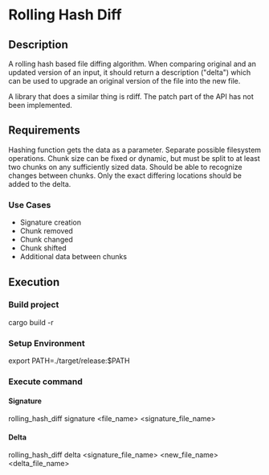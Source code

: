 # Rolling Hash Diff

## Description
A rolling hash based file diffing algorithm. When comparing original and an updated version of an input, it should return a description ("delta") which can be used to upgrade an original version of the file into the new file.

A library that does a similar thing is rdiff. The patch part of the API has not been implemented.

## Requirements
Hashing function gets the data as a parameter. Separate possible filesystem operations.
Chunk size can be fixed or dynamic, but must be split to at least two chunks on any sufficiently sized data.
Should be able to recognize changes between chunks. Only the exact differing locations should be added to the delta.

### Use Cases
* Signature creation
* Chunk removed
* Chunk changed
* Chunk shifted
* Additional data between chunks

## Execution
### Build project
cargo build -r 
### Setup Environment
export PATH=./target/release:$PATH
### Execute command
#### Signature
rolling_hash_diff signature <file_name> <signature_file_name>

#### Delta
rolling_hash_diff delta <signature_file_name> <new_file_name> <delta_file_name> 
